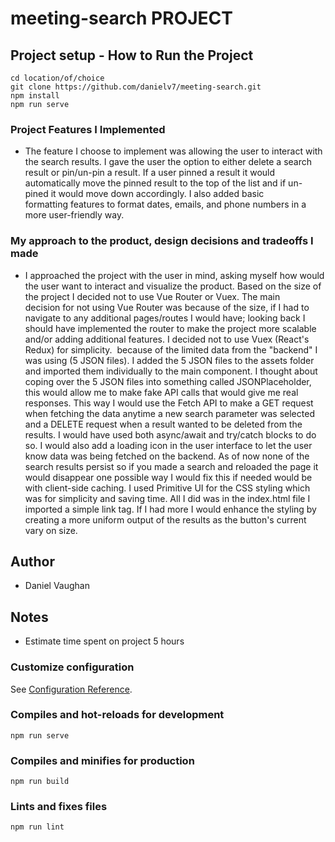 # meeting-search PROJECT

## Project setup - How to Run the Project
```
cd location/of/choice
git clone https://github.com/danielv7/meeting-search.git
npm install
npm run serve
```
### Project Features I Implemented

- The feature I choose to implement was allowing the user to interact with the search results. I gave the user the option to either delete a search result or pin/un-pin a result. If a user pinned a result it would automatically move the pinned result to the top of the list and if un-pined it would move down accordingly. I also added basic formatting features to format dates, emails, and phone numbers in a more user-friendly way.

### My approach to the product, design decisions and tradeoffs I made

- I approached the project with the user in mind, asking myself how would the user want to interact and visualize the product. Based on the size of the project I decided not to use Vue Router or Vuex. The main decision for not using Vue Router was because of the size, if I had to navigate to any additional pages/routes I would have; looking back I should have implemented the router to make the project more scalable and/or adding additional features. I decided not to use Vuex (React's Redux) for simplicity.  because of the limited data from the "backend" I was using (5 JSON files). I added the 5 JSON files to the assets folder and imported them individually to the main component. I thought about coping over the 5 JSON files into something called JSONPlaceholder, this would allow me to make fake API calls that would give me real responses. This way I would use the Fetch API to make a GET request when fetching the data anytime a new search parameter was selected and a DELETE request when a result wanted to be deleted from the results. I would have used both async/await and try/catch blocks to do so. I would also add a loading icon in the user interface to let the user know data was being fetched on the backend. As of now none of the search results persist so if you made a search and reloaded the page it would disappear one possible way I would fix this if needed would be with client-side caching. I used Primitive UI for the CSS styling which was for simplicity and saving time. All I did was in the index.html file I imported a simple link tag. If I had more I would enhance the styling by creating a more uniform output of the results as the button's current vary on size.


## Author

- Daniel Vaughan

## Notes

- Estimate time spent on project 5 hours





### Customize configuration
See [Configuration Reference](https://cli.vuejs.org/config/).

### Compiles and hot-reloads for development
```
npm run serve
```
### Compiles and minifies for production
```
npm run build
```
### Lints and fixes files
```
npm run lint
```